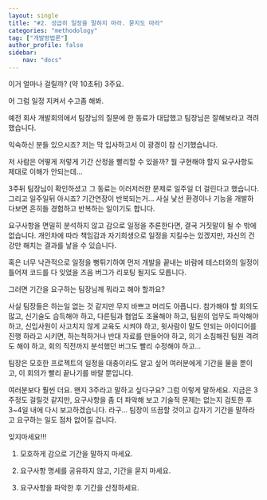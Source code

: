 ```yaml
---
layout: single
title: "#2. 성급히 일정을 말하지 마라. 묻지도 마라"
categories: "methodology"
tag: ["개발방법론"]
author_profile: false
sidebar: 
    nav: "docs"
---
```


이거 얼마나 걸릴까? (약 10초뒤) 3주요. 

어 그럼 일정 지켜서 수고좀 해봐.  

예전 회사 개발회의에서 팀장님의 질문에 한 동료가 대답했고 팀장님은 잘해보라고 격려했습니다. 

익숙하신 분들 있으시죠? 저는 막 입사하고서 이 광경이 참 신기했습니다.  

저 사람은 어떻게 저렇게 기간 산정을 빨리할 수 있을까? 뭘 구현해야 할지 요구사항도 제대로 이해가 안되는데...

3주뒤 팀장님이 확인하셨고 그 동료는 이러저러한 문제로 일주일 더 걸린다고 했습니다. 그리고 일주일뒤 아시죠? 기간연장이 반복되는거… 사실 낯선 환경이나 기능을 개발하다보면 흔히들 경험하고 반복하는 일이기도 합니다. 

요구사항을 면밀히 분석하지 않고 감으로 일정을 추론한다면, 결국 거짓말이 될 수 밖에 없습니다. 개인차에 따라 책임감과 자기희생으로 일정을 지킬수는 있겠지만, 자신의 건강만 해치는 결과를 낳을 수 있습니다. 

혹은 너무 낙관적으로 일정을 뻥튀기하여 먼저 개발을 끝내는 바람에 테스터와의 일정이 틀어져 코드를 다 잊었을 즈음 버그가 리포팅 될지도 모릅니다. 

그러면 기간을 요구하는 팀장님께 뭐라고 해야 할까요?  

사실 팀장들은 하는일 없는 것 같지만 무지 바쁘고 머리도 아픕니다. 참가해야 할 회의도 많고, 신기술도 습득해야 하고, 다른팀과 협업도 조율해야 하고, 팀원의 업무도 파악해야 하고, 신입사원이 사고치지 않게 교육도 시켜야 하고, 윗사람이 말도 안되는 아이디어를 진행 하라고 시키면, 하는척하거나 반대 자료를 만들어야 하고, 의기 소침해진 팀원 격려도 해야 하고, 회의 직전까지 분석했던 버그도 빨리 수정해야 하고…  

팀장은 모호한 프로젝트의 일정을 대충이라도 알고 싶어 여러분에게 기간을 물을 뿐이고, 이 회의가 빨리 끝나기를 바랄 뿐입니다.

여러분보다 훨씬 더요. 왠지 3주라고 말하고 싶다구요? 그럼 이렇게 말하세요. 지금은 3주정도 걸릴것 같지만, 요구사항을 좀 더 파악해 보고 기술적 문제는 없는지 검토한 후 3~4일 내에 다시 보고하겠습니다. 라구… 팀장이 뜨끔할 것이고 갑자기 기간을 말하라고 요구하는 일도 점차 없어질 겁니다. 


 잊지마세요!!!  
 
 1. 모호하게 감으로 기간을 말하지 마세요.

 2. 요구사항 명세를 공유하지 않고, 기간을 묻지 마세요.
 
 2. 요구사항을 파악한 후 기간을 산정하세요.